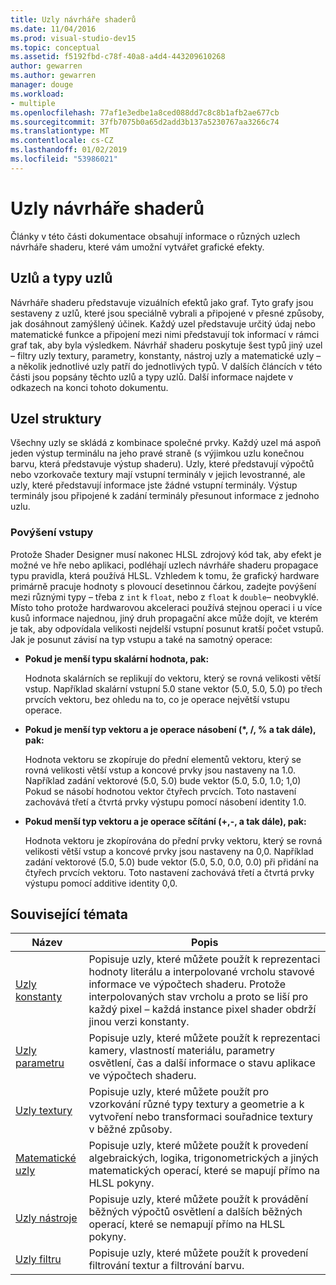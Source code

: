 ```yaml
---
title: Uzly návrháře shaderů
ms.date: 11/04/2016
ms.prod: visual-studio-dev15
ms.topic: conceptual
ms.assetid: f5192fbd-c78f-40a8-a4d4-443209610268
author: gewarren
ms.author: gewarren
manager: douge
ms.workload:
- multiple
ms.openlocfilehash: 77af1e3edbe1a8ced088dd7c8c8b1afb2ae677cb
ms.sourcegitcommit: 37fb7075b0a65d2add3b137a5230767aa3266c74
ms.translationtype: MT
ms.contentlocale: cs-CZ
ms.lasthandoff: 01/02/2019
ms.locfileid: "53986021"
---
```

# <a name="shader-designer-nodes"></a>Uzly návrháře shaderů
Články v této části dokumentace obsahují informace o různých uzlech návrháře shaderu, které vám umožní vytvářet grafické efekty.

## <a name="nodes-and-node-types"></a>Uzlů a typy uzlů
 Návrháře shaderu představuje vizuálních efektů jako graf. Tyto grafy jsou sestaveny z uzlů, které jsou speciálně vybrali a připojené v přesné způsoby, jak dosáhnout zamýšlený účinek. Každý uzel představuje určitý údaj nebo matematické funkce a připojení mezi nimi představují tok informací v rámci graf tak, aby byla výsledkem. Návrhář shaderu poskytuje šest typů jiný uzel – filtry uzly textury, parametry, konstanty, nástroj uzly a matematické uzly – a několik jednotlivé uzly patří do jednotlivých typů. V dalších článcích v této části jsou popsány těchto uzlů a typy uzlů. Další informace najdete v odkazech na konci tohoto dokumentu.

## <a name="node-structure"></a>Uzel struktury
 Všechny uzly se skládá z kombinace společné prvky. Každý uzel má aspoň jeden výstup terminálu na jeho pravé straně (s výjimkou uzlu konečnou barvu, která představuje výstup shaderu). Uzly, které představují výpočtů nebo vzorkovače textury mají vstupní terminály v jejich levostranné, ale uzly, které představují informace jste žádné vstupní terminály. Výstup terminály jsou připojené k zadání terminály přesunout informace z jednoho uzlu.

### <a name="promotion-of-inputs"></a>Povýšení vstupy
 Protože Shader Designer musí nakonec HLSL zdrojový kód tak, aby efekt je možné ve hře nebo aplikaci, podléhají uzlech návrháře shaderu propagace typu pravidla, která používá HLSL. Vzhledem k tomu, že grafický hardware primárně pracuje hodnoty s plovoucí desetinnou čárkou, zadejte povýšení mezi různými typy – třeba z `int` k `float`, nebo z `float` k `double`– neobvyklé. Místo toho protože hardwarovou akceleraci používá stejnou operaci i u více kusů informace najednou, jiný druh propagační akce může dojít, ve kterém je tak, aby odpovídala velikosti nejdelší vstupní posunut kratší počet vstupů. Jak je posunut závisí na typ vstupu a také na samotný operace:

-   **Pokud je menší typu skalární hodnota, pak:**

     Hodnota skalárních se replikují do vektoru, který se rovná velikosti větší vstup. Například skalární vstupní 5.0 stane vektor (5.0, 5.0, 5.0) po třech prvcích vektoru, bez ohledu na to, co je operace největší vstupu operace.

-   **Pokud je menší typ vektoru a je operace násobení (\*, /, % a tak dále), pak:**

     Hodnota vektoru se zkopíruje do přední elementů vektoru, který se rovná velikosti větší vstup a koncové prvky jsou nastaveny na 1.0. Například zadání vektorové (5.0, 5.0) bude vektor (5.0, 5.0, 1.0; 1,0) Pokud se násobí hodnotou vektor čtyřech prvcích. Toto nastavení zachovává třetí a čtvrtá prvky výstupu pomocí násobení identity 1.0.

-   **Pokud menší typ vektoru a je operace sčítání (+,-, a tak dále), pak:**

     Hodnota vektoru je zkopírována do přední prvky vektoru, který se rovná velikosti větší vstup a koncové prvky jsou nastaveny na 0,0. Například zadání vektorové (5.0, 5.0) bude vektor (5.0, 5.0, 0.0, 0.0) při přidání na čtyřech prvcích vektoru. Toto nastavení zachovává třetí a čtvrtá prvky výstupu pomocí additive identity 0,0.

## <a name="related-topics"></a>Související témata

|Název|Popis|
|-----------|-----------------|
|[Uzly konstanty](../designers/constant-nodes.md)|Popisuje uzly, které můžete použít k reprezentaci hodnoty literálu a interpolované vrcholu stavové informace ve výpočtech shaderu. Protože interpolovaných stav vrcholu a proto se liší pro každý pixel – každá instance pixel shader obdrží jinou verzi konstanty.|
|[Uzly parametru](../designers/parameter-nodes.md)|Popisuje uzly, které můžete použít k reprezentaci kamery, vlastností materiálu, parametry osvětlení, čas a další informace o stavu aplikace ve výpočtech shaderu.|
|[Uzly textury](../designers/texture-nodes.md)|Popisuje uzly, které můžete použít pro vzorkování různé typy textury a geometrie a k vytvoření nebo transformaci souřadnice textury v běžné způsoby.|
|[Matematické uzly](../designers/math-nodes.md)|Popisuje uzly, které můžete použít k provedení algebraických, logika, trigonometrických a jiných matematických operací, které se mapují přímo na HLSL pokyny.|
|[Uzly nástroje](../designers/utility-nodes.md)|Popisuje uzly, které můžete použít k provádění běžných výpočtů osvětlení a dalších běžných operací, které se nemapují přímo na HLSL pokyny.|
|[Uzly filtru](../designers/filter-nodes.md)|Popisuje uzly, které můžete použít k provedení filtrování textur a filtrování barvu.|

